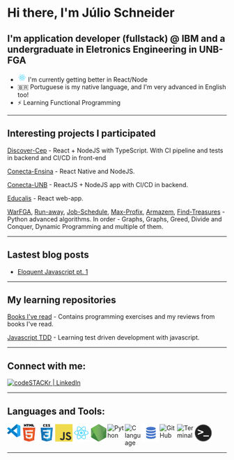 # Hi there, I'm Júlio Schneider

## I'm application developer (fullstack) @  IBM and a undergraduate in Eletronics Engineering in UNB-FGA

- <img  alt="React" width="20px" src="https://raw.githubusercontent.com/github/explore/80688e429a7d4ef2fca1e82350fe8e3517d3494d/topics/react/react.png" /> I'm currently getting better in React/Node
- 🇧🇷 Portuguese is my native language, and I'm very advanced in English too!
- ⚡ Learning Functional Programming

---

## Interesting projects I participated

[Discover-Cep](https://github.com/discover-cep) - React + NodeJS with TypeScript. With CI pipeline and tests in backend and CI/CD in front-end

[Conecta-Ensina](https://github.com/fga-eps-mds/2020.1-Conecta-Ensina-Wiki) - React Native and NodeJS.

[Conecta-UNB](https://github.com/Conecta-UnB/Conecta-UnB-Wiki) - ReactJS + NodeJS app with CI/CD in backend.

[Educalis](https://github.com/jschneiderm98/residual) - React web-app.

[WarFGA](https://github.com/projeto-de-algoritmos/Grafos1_WarFGA), [Run-away](https://github.com/projeto-de-algoritmos/Grafos2_Run-Away), [Job-Schedule](https://github.com/projeto-de-algoritmos/Greed_Job-Schedule), [Max-Profix](https://github.com/projeto-de-algoritmos/DC_Max-Profit), [Armazem](https://github.com/projeto-de-algoritmos/PD-Armazem), [Find-Treasures](https://github.com/projeto-de-algoritmos/final_findTreasures) - Python advanced algorithms. In order - Graphs, Graphs, Greed, Divide and Conquer, Dynamic Programming and multiple of them.

---

## Lastest blog posts

<!-- BLOG-POST-LIST:START -->
- [Eloquent Javascript pt. 1](https://dev.to/jschneiderm98/eloquent-javascript-pt-1-4hni)
<!-- BLOG-POST-LIST:END -->

---

## My learning repositories

[Books I've read](https://github.com/jschneiderm98/books) - Contains programming exercises and my reviews from books I've read.

[Javascript TDD](https://github.com/jschneiderm98/js-tdd) - Learning test driven development with javascript.

---

## Connect with me:

[<img  alt="codeSTACKr | LinkedIn" width="50px" src="https://cdn.jsdelivr.net/npm/simple-icons@v3/icons/linkedin.svg" />][linkedin]

---

## Languages and Tools:

<img align="left" alt="Visual Studio Code" width="30px" src="https://raw.githubusercontent.com/github/explore/80688e429a7d4ef2fca1e82350fe8e3517d3494d/topics/visual-studio-code/visual-studio-code.png" />
<img align="left" alt="HTML5" width="40px" src="https://raw.githubusercontent.com/github/explore/80688e429a7d4ef2fca1e82350fe8e3517d3494d/topics/html/html.png" />
<img align="left" alt="CSS3" width="40px" src="https://raw.githubusercontent.com/github/explore/80688e429a7d4ef2fca1e82350fe8e3517d3494d/topics/css/css.png" />
<img align="left" alt="JavaScript" width="40px" src="https://raw.githubusercontent.com/github/explore/80688e429a7d4ef2fca1e82350fe8e3517d3494d/topics/javascript/javascript.png" />
<img align="left" alt="React" width="40px" src="https://raw.githubusercontent.com/github/explore/80688e429a7d4ef2fca1e82350fe8e3517d3494d/topics/react/react.png" />
<img align="left" alt="Node.js" width="40px" src="https://raw.githubusercontent.com/github/explore/80688e429a7d4ef2fca1e82350fe8e3517d3494d/topics/nodejs/nodejs.png" />
<img align="left" alt="Python" width="40px" src="https://raw.githubusercontent.com/gilbarbara/logos/e0babf54f7ac9127942111bf177f549b709a60be/logos/python.svg" />
<img align="left" alt="C language" width="40px" src="https://raw.githubusercontent.com/abranhe/programming-languages-logos/master/src/c/c.svg" />
<img align="left" alt="SQL" width="40px" src="https://raw.githubusercontent.com/github/explore/80688e429a7d4ef2fca1e82350fe8e3517d3494d/topics/sql/sql.png" />

<img align="left" alt="GitHub" width="40px" src="https://github.githubassets.com/images/modules/logos_page/Octocat.png" />
<img align="left" alt="Terminal" width="40px" src="https://www.docker.com/sites/default/files/d8/styles/role_icon/public/2019-07/vertical-logo-monochromatic.png?itok=erja9lKc" />
<img align="left" alt="Terminal" width="40px" src="https://raw.githubusercontent.com/github/explore/80688e429a7d4ef2fca1e82350fe8e3517d3494d/topics/terminal/terminal.png" />

<br />
<br />
<br />

---


[linkedin]: https://www.linkedin.com/in/jschneiderm/r

